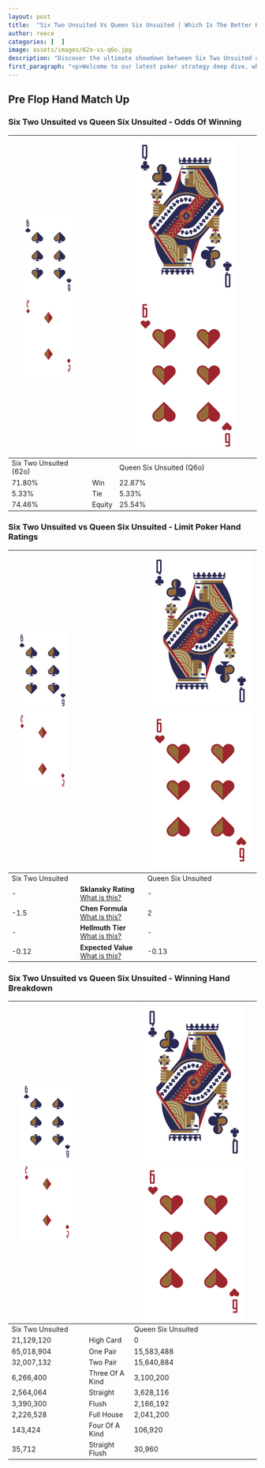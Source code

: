 ```yaml
---
layout: post
title:  "Six Two Unsuited Vs Queen Six Unsuited | Which Is The Better Hand In Poker? A Complete Guide"
author: reece
categories: [  ]
image: assets/images/62o-vs-q6o.jpg
description: "Discover the ultimate showdown between Six Two Unsuited and Queen Six Unsuited in poker! Uncover the odds, strategies, and scenarios where one hand triumphs over the other. Get ready to up your poker game with this thrilling analysis."
first_paragraph: "<p>Welcome to our latest poker strategy deep dive, where we're pitting two distinct hands against each other in a high-stakes showdown: Six Two Unsuited vs Queen Six Unsuited.</p><p>In the dynamic world of poker, every decision counts, and knowing which hand holds the upper hand is key to your success at the table.</p><p>In this article, we'll dissect these two hands, explore the scenarios where one dominates the other, and equip you with the knowledge to make strategic choices that can tip the odds in your favor.</p><p>Get ready to unravel the intriguing dynamics of these poker hands and elevate your game to new heights.</p>"
---
```




[comment]: # (sp0)

## Pre Flop Hand Match Up

<div class="table hand-ratings" markdown="1"> 



### Six Two Unsuited vs Queen Six Unsuited - Odds Of Winning


    
| ![image info](assets/images/hand1/6.png) ![image info](assets/images/hand1/2o.png) |  | ![image info](assets/images/hand2/Q.png) ![image info](assets/images/hand2/6o.png) |
| -------- | -------- | -------- |
| Six Two Unsuited (62o) |  | Queen Six Unsuited (Q6o) |
| 71.80% | Win | 22.87% |
| 5.33% | Tie | 5.33% |
| 74.46% | Equity | 25.54% |




[comment]: # (sp1)



### Six Two Unsuited vs Queen Six Unsuited - Limit Poker Hand Ratings


    
| ![image info](assets/images/hand1/6.png) ![image info](assets/images/hand1/2o.png) |  | ![image info](assets/images/hand2/Q.png) ![image info](assets/images/hand2/6o.png) |
| -------- | -------- | -------- |
| Six Two Unsuited |  | Queen Six Unsuited |
| - | **Sklansky Rating** [What is this?](/sklansky-rating-explained) | - |
| -1.5 | **Chen Formula** [What is this?](/chen-formula-explained) | 2 |
| - | **Hellmuth Tier** [What is this?](/Hellmuth-tier-explained) | - |
| -0.12 | **Expected Value** [What is this?](/expected-value-explained) | -0.13 |




[comment]: # (sp2)



### Six Two Unsuited vs Queen Six Unsuited - Winning Hand Breakdown


    
| ![image info](assets/images/hand1/6.png) ![image info](assets/images/hand1/2o.png) |  | ![image info](assets/images/hand2/Q.png) ![image info](assets/images/hand2/6o.png) |
| -------- | -------- | -------- |
| Six Two Unsuited |  | Queen Six Unsuited |
| 21,129,120 | High Card | 0 |
| 65,018,904 | One Pair | 15,583,488 |
| 32,007,132 | Two Pair | 15,640,884 |
| 6,266,400 | Three Of A Kind | 3,100,200 |
| 2,564,064 | Straight | 3,628,116 |
| 3,390,300 | Flush | 2,166,192 |
| 2,226,528 | Full House | 2,041,200 |
| 143,424 | Four Of A Kind | 106,920 |
| 35,712 | Straight Flush | 30,960 |




[comment]: # (sp3)



</div>

[comment]: # (sp4)



[comment]: # (sp5)

